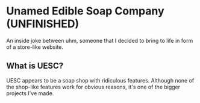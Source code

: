 ﻿# Unamed Edible Soap Company (UNFINISHED)
An inside joke between uhm, someone that I decided to bring to life in form of a store-like website. 
## What is UESC?
UESC appears to be a soap shop with ridiculous features. Although none of the shop-like features work for obvious reasons, it's one of the bigger projects I've made. 

